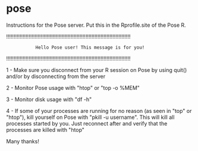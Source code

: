# pose
Instructions for the Pose server. Put this in the Rprofile.site of the Pose R.

!!!!!!!!!!!!!!!!!!!!!!!!!!!!!!!!!!!!!!!!!!!!!!!!!!!!!!!!!!!!!!!!!!!!!!!!!!!!!!!!!!!

               Hello Pose user! This message is for you!

!!!!!!!!!!!!!!!!!!!!!!!!!!!!!!!!!!!!!!!!!!!!!!!!!!!!!!!!!!!!!!!!!!!!!!!!!!!!!!!!!!!


   1 - Make sure you disconnect from your R session on Pose by using quit() and/or by disconnecting from the server


   2 - Monitor Pose usage with "htop" or "top -o %MEM"


   3 - Monitor disk usage with "df -h"


   4 - If some of your processes are running for no reason (as seen in "top" or "htop"), kill yourself on Pose with "pkill -u username". This will kill all processes started by you. Just reconnect after and verify that the processes are killed with "htop"


   Many thanks!
